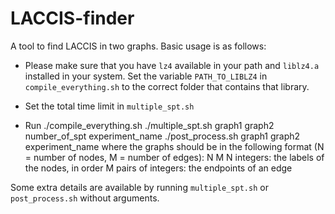 # LACCIS-finder
A tool to find LACCIS in two graphs.
Basic usage is as follows:

- Please make sure that you have `lz4` available in your path
  and `liblz4.a` installed in your system. Set the variable
  `PATH_TO_LIBLZ4` in `compile_everything.sh` to the correct
  folder that contains that library.

- Set the total time limit in `multiple_spt.sh`

- Run
    ./compile_everything.sh
    ./multiple_spt.sh graph1 graph2 number_of_spt experiment_name
    ./post_process.sh graph1 graph2 experiment_name
where the graphs should be in the following format (N = number of nodes, M = number of edges):
    N M
    N integers: the labels of the nodes, in order
    M pairs of integers: the endpoints of an edge

Some extra details are available by running `multiple_spt.sh` or `post_process.sh` without arguments.
